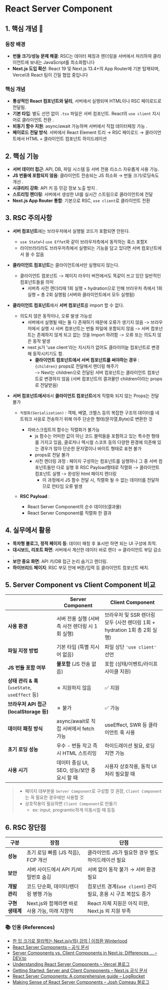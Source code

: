 # React Server Component

## 1. 핵심 개념 🧭

### 등장 배경

- **번들 크기/성능 문제 해결**: RSC는 데이터 페칭과 렌더링을 서버에서 처리하여 클라이언트에 보내는 JavaScript를 최소화합니다
- **Next.js 도입 확산**: React 19 및 Next.js 13.4+의 App Router에 기본 탑재되며, Vercel과 React 팀이 긴밀 협업 중입니다

### 핵심 개념

- **통상적인 React 컴포넌트와 달리**, 서버에서 실행되며 HTML이나 RSC 페이로드로 전달됨.
- **기본 타입**: 별도 선언 없이 `.tsx` 파일은 서버 컴포넌트. React의 `use client` 지시어로 클라이언트 전환 .
- **비동기 함수 지원**: async/await 가능하며 서버에서 직접 데이터페칭 가능 .
- **페이로드 전달 방식**: 서버에서 React Element 트리 → RSC 페이로드 → 클라이언트에서 HTML + 클라이언트 컴포넌트 하이드레이션

## 2. 핵심 기능

- **서버 데이터 접근**: API, DB, 파일 시스템 등 서버 전용 리소스 자유롭게 사용 가능.
- **JS 번들에 포함되지 않음**: 클라이언트 전송되는 JS 최소화 → 번들 크기/로딩속도 개선 .
- **시큐리티 강화**: API 키 등 민감 정보 노출 방지 .
- **스트리밍 렌더링**: 서버에서 생성한 UI를 실시간 스트림으로 클라이언트에 전달
- **Next.js App Router 통합**: 기본으로 RSC, `use client`로 클라이언트 전환

## 3. RSC 주의사항

- **서버 컴포넌트**에는 브라우저에서 실행될 코드가 포함되면 안된다.
  - `use State`나 `use Effet`와 같이 브라우저측에서 동작하는 훅스 포함X
  - 라이브러리라도 브라우저측에서 실행되는 기능을 담고 있다면 서버 컴포넌트에서 쓸 수 없음
- **클라이언트 컴포넌트**는 클라이언트에서만 실행되지 않는다.
  - 클라이언트 컴포넌트 -> 페이지 라우터 버전에서도 똑같이 쓰고 있던 일반적인 컴포넌트들을 의미
    - 서버측 사전 렌더리때 1회 실행 + hydration으로 인해 브러우처 측에서 1회 실행 = 총 2회 실행됨 (서버와 클라이언트에서 모두 실행됨)
- **클라이언트 컴포넌트**에서 **서버 컴포넌트**를 import 할 수 없다.

  - 의도치 않은 동작이나, 오류 발생 가능성
    - 서버에서 실행될 때는 둘 다 존재하기 때문에 오류가 생기지 않음 -> 브라우저에서 실행 시 서버 컴포넌트는 번들 파일에 포함되지 않음 -> 서버 컴포넌트는 존재하지 않게 되고 없는 것을 Import 하려함 -> 오류 또는 의도치 않은 동작 발생
    - next js가 'use client'라는 지시자가 없어도 클라이어늩 컴포넌트로 변경해 동작시키기도 함.
      - **클라이언트 컴포넌트에서 서버 컴포넌트를 써야하는 경우** : `{children}` props로 전달해서 렌더링 해주기 <br/>
        -> Next는 children으로 전달된 서버 컴포넌트는 클라이언트 컴포넌트로 변경하지 않음 (서버 컴포넌트의 결과물만 children이라는 props로 전달받음)

- **서버 컴포넌트에서**에서 **클라이언트 컴포넌트**에게 직렬화 되지 않는 Props는 전달 불가

  - `직렬화(Serialization)` : 객체, 배열, 크랠스 등의 복잡한 구조의 데이터를 네트워크 사응로 전송하기 위해 아주 단순한 형태(문자열,Byte)로 변환한 것

    - 자바스크립트의 함수는 직렬화가 불가능
      - js 함수는 어떠한 값이 아닌 코드 블럭들을 포함하고 있는 특수한 형태를 가지고 있음, 클로저나 렉시컬 스코프 등의 다양한 환경에 의존해 있는 경우가 많아 단순한 문자열이나 바이트 형태로 표현 불가
      - props로 전달 불가
      - 사전 렌더링 과정 : 페이지 구성하는 컴포넌트를 실행하나 그 중 서버 컴포넌트들만 다로 실행 후 RSC Payload형태로 직렬화 -> 클라이언트 컴포넌트 실행 -> 완성된 html 페이지 렌더링
        - 이 과정에서 JS 함수 전달 시, 직렬화 될 수 없는 데이터를 전달하므로 런타임 오류 발생

  - **RSC Payload** :
    - React Server Component의 순수 데이터(결과물)
    - React Server Component를 직렬화 한 결과

## 4. 실무에서 활용

- **목차형 블로그, 정적 페이지 등**: 데이터 패칭 후 표시만 하면 되는 UI 구성에 최적.
- **대시보드, 리포트 화면**: 서버에서 계산한 데이터 바로 렌더 → 클라이언트 부담 감소 .
- **보안 중요 화면**: API 키/DB 접근 논리 숨기고 렌더링.
- **하이브리드 페이지**: RSC 부모 안에 버튼/입력 등 클라이언트 컴포넌트 배치.

## 5. Server Component vs Client Component 비교

|                                                 | **Server Component**                            | **Client Component**                                                      |
| ----------------------------------------------- | ----------------------------------------------- | ------------------------------------------------------------------------- |
| **사용 환경**                                   | 서버 전용 실행 (서버측 사전 렌더링 시 1회 실행) | 브라우저 및 SSR 렌더링 모두 (사전 렌더링 1회 + hydration 1회 총 2회 실행) |
| **파일 지정 방법**                              | 기본 타입 (특별 지시어 없음)                    | 파일 상단 `'use client'` 선언                                             |
| **JS 번들 포함 여부**                           | **불포함** (JS 전송 없음)                       | 포함 (상태/이벤트/라이프사이클 지원)                                      |
| **상태 관리 & 훅** (`useState`, `useEffect` 등) | ✗ 지원하지 않음                                 | ✅ 지원                                                                   |
| **브라우저 API 접근 (localStorage 등)**         | ✗ 불가                                          | ✅ 가능                                                                   |
| **데이터 패칭 방식**                            | async/await로 직접 서버에서 fetch 가능          | useEffect, SWR 등 클라이언트 훅 사용                                      |
| **초기 로딩 성능**                              | 우수 - 번들 작고 즉시 HTML 스트리밍             | 하이드레이션 필요, 로딩 지연 가능                                         |
| **사용 시기**                                   | 데이터 중심 UI, SEO, 성능/보안 중요시 할 때     | 사용자 상호작용, 동적 UI 처리 필요할 때                                   |

> - 페이지 대부분을 `Server Component`로 구성할 것 권장, `Client Component`는 꼭 필요한 경우에만 사용할 것
> - 상호작용이 필요하면 `Client Component`로 만들기
>   - ex: input, programtic하게 이동시킬 때 등등

## 6. RSC 장단점

| 구분            | 장점                                           | 단점                                                            |
| --------------- | ---------------------------------------------- | --------------------------------------------------------------- |
| **성능**        | 초기 로딩 빠름 (JS 적음), FCP 개선             | 클라이언트 JS가 필요한 경우 별도 하이드레이션 필요              |
| **보안**        | 서버 사이드에서 API 키/비밀번호 숨김           | 서버 없이 동작 불가 → 서버 환경 필요                            |
| **개발 관리**   | 코드 단순화, 데이터/렌더링 병행 가능           | 컴포넌트 경계(`use client`) 관리 필요, 혼용 시 구조 복잡도 증가 |
| **구현 생태계** | Next.js와 함께라면 바로 사용 가능, 미래 지향적 | React 자체 지원은 아직 미완, Next.js 외 지원 부족               |

### 📚 인용 (References)

- [한 입 크기로 잘라먹는 Next.js(v15) 강의 | 이정환 Winterlood](https://www.inflearn.com/course/%ED%95%9C%EC%9E%85-%ED%81%AC%EA%B8%B0-nextjs)
- [React Server Components – 공식 문서](https://react.dev/reference/rsc/server-components?utm_source=chatgpt.com)
- [Server Components vs. Client Components in Next.js: Differences … – DEV.to](https://dev.to/oskarinmix/server-components-vs-client-components-in-nextjs-differences-pros-and-cons-389f?utm_source=chatgpt.com)
- [Understanding React Server Components – Vercel 블로그](https://vercel.com/blog/understanding-react-server-components?utm_source=chatgpt.com)
- [Getting Started: Server and Client Components – Next.js 공식 문서](https://nextjs.org/docs/app/getting-started/server-and-client-components?utm_source=chatgpt.com)
- [React Server Components: A comprehensive guide – LogRocket](https://blog.logrocket.com/react-server-components-comprehensive-guide/?utm_source=chatgpt.com)
- [Making Sense of React Server Components – Josh Comeau 블로그](https://www.joshwcomeau.com/react/server-components/?utm_source=chatgpt.com)
